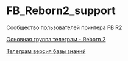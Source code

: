 # FB_Reborn2_support
Сообщество пользователей принтера FB R2

[Основная группа телеграм - Reborn 2](https://t.me/reborn2support/)

[Телеграм версия базы знаний](https://https://t.me/FBReborn2Support)
